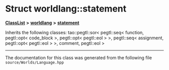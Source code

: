 

# Struct worldlang::statement



[**ClassList**](annotated.md) **>** [**worldlang**](namespaceworldlang.md) **>** [**statement**](structworldlang_1_1statement.md)








Inherits the following classes: tao::pegtl::sor< pegtl::seq< function, pegtl::opt< code_block >, pegtl::opt< pegtl::eol > >, pegtl::seq< assignment, pegtl::opt< pegtl::eol > >, comment, pegtl::eol >































































------------------------------
The documentation for this class was generated from the following file `source/Worlds/Language.hpp`

